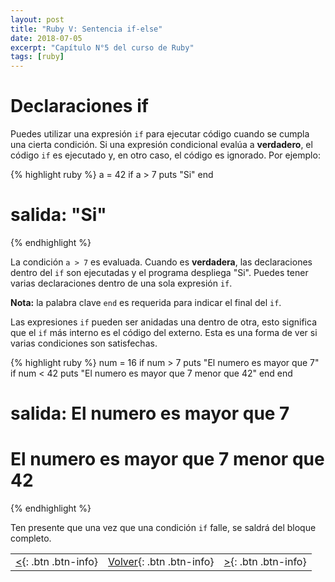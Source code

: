 ```yaml
---
layout: post
title: "Ruby V: Sentencia if-else"
date: 2018-07-05
excerpt: "Capítulo N°5 del curso de Ruby"
tags: [ruby]
---
```


# Declaraciones if

Puedes utilizar una expresión `if` para ejecutar código cuando se cumpla una cierta condición. Si una expresión condicional evalúa a **verdadero**, el código `if` es ejecutado y, en otro caso, el código es ignorado. Por ejemplo:

{% highlight ruby %}
a = 42
if a > 7
    puts "Si"
end
# salida: "Si"
{% endhighlight %}

La condición `a > 7` es evaluada. Cuando es **verdadera**, las declaraciones dentro del `if` son ejecutadas y el programa despliega "Si". Puedes tener varias declaraciones dentro de una sola expresión `if`.

**Nota:** la palabra clave `end` es requerida para indicar el final del `if`.

Las expresiones `if` pueden ser anidadas una dentro de otra, esto significa que el `if` más interno es el código del externo. Esta es una forma de ver si varias condiciones son satisfechas.

{% highlight ruby %}
num = 16
if num > 7
    puts "El numero es mayor que 7"
    if num < 42
        puts "El numero es mayor que 7 menor que 42"
    end
end
# salida: El numero es mayor que 7
#         El numero es mayor que 7 menor que 42
{% endhighlight %}

Ten presente que una vez que una condición `if` falle, se saldrá del bloque completo.

|     |     |     |
|:----|:---:|----:|
| [<](https://nisoto.github.io/ruby-iv-otros-operadores/){: .btn .btn-info} | [Volver](https://nisoto.github.io/blog/){: .btn .btn-info} | [>](https://nisoto.github.io/blog/){: .btn .btn-info} |

